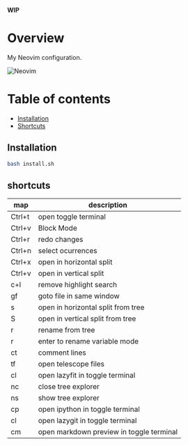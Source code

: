 **WIP**

# Overview

My Neovim configuration.

![Neovim](documentation/media/neovim.gif)

# Table of contents

- [Installation](#installation)
- [Shortcuts](#shortcuts)

## Installation

```bash
bash install.sh
```

## shortcuts

| map        | description                              |
|------------|------------------------------------------|
| Ctrl+t     | open toggle terminal                     |
| Ctrl+v     | Block Mode                               |
| Ctrl+r     | redo changes                             |
| Ctrl+n     | select ocurrences                        |
| Ctrl+x     | open in horizontal split                 |
| Ctrl+v     | open in vertical split                   |
| c+l        | remove highlight search                  |
| gf         | goto file in same window                 |
| s          | open in horizontal split from tree       |
| S          | open in vertical split from tree         |
| r          | rename from tree                         |
| <leader>r  | enter to rename variable mode            |
| <leader>ct | comment lines                            |
| <leader>tf | open telescope files                     |
| <leader>cl | open lazyfit in toggle terminal          |
| <leader>nc | close tree explorer                      |
| <leader>ns | show tree explorer                       |
| <leader>cp | open ipython in toggle terminal          |
| <leader>cl | open lazygit in toggle terminal          |
| <leader>cm | open markdown preview in toggle terminal |
